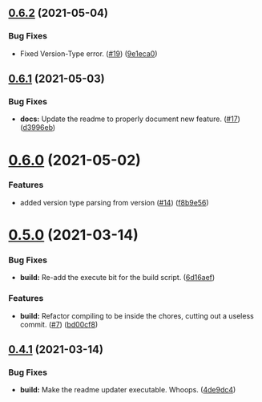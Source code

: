 ## [0.6.2](https://github.com//JoshPiper/GModStore-Deployment/compare/v0.6.1...v0.6.2) (2021-05-04)


### Bug Fixes

* Fixed Version-Type error. ([#19](https://github.com//JoshPiper/GModStore-Deployment/issues/19)) ([9e1eca0](https://github.com//JoshPiper/GModStore-Deployment/commit/9e1eca0bd8a278cf507d6d8eec9bef471f29a40b))



## [0.6.1](https://github.com//JoshPiper/GModStore-Deployment/compare/v0.6.0...v0.6.1) (2021-05-03)


### Bug Fixes

* **docs:** Update the readme to properly document new feature. ([#17](https://github.com//JoshPiper/GModStore-Deployment/issues/17)) ([d3996eb](https://github.com//JoshPiper/GModStore-Deployment/commit/d3996ebe01565d7493b83c3f3c94fbe8f65c582e))



# [0.6.0](https://github.com//JoshPiper/GModStore-Deployment/compare/v0.5.0...v0.6.0) (2021-05-02)


### Features

* added version type parsing from version ([#14](https://github.com//JoshPiper/GModStore-Deployment/issues/14)) ([f8b9e56](https://github.com//JoshPiper/GModStore-Deployment/commit/f8b9e56b61358d86b7b84be63eef51f758230e91))



# [0.5.0](https://github.com//JoshPiper/GModStore-Deployment/compare/v0.4.1...v0.5.0) (2021-03-14)


### Bug Fixes

* **build:** Re-add the execute bit for the build script. ([6d16aef](https://github.com//JoshPiper/GModStore-Deployment/commit/6d16aef9fa40c4687dca014b37b5173b1f9acce4))


### Features

* **build:** Refactor compiling to be inside the chores, cutting out a useless commit. ([#7](https://github.com//JoshPiper/GModStore-Deployment/issues/7)) ([bd00cf8](https://github.com//JoshPiper/GModStore-Deployment/commit/bd00cf8bcc04f5a075755f4ee6c7fc5e0ccc2fac))



## [0.4.1](https://github.com//JoshPiper/GModStore-Deployment/compare/v0.4.0...v0.4.1) (2021-03-14)


### Bug Fixes

* **build:** Make the readme updater executable. Whoops. ([4de9dc4](https://github.com//JoshPiper/GModStore-Deployment/commit/4de9dc4589f194b757a09e1af2685af03929e56f))




